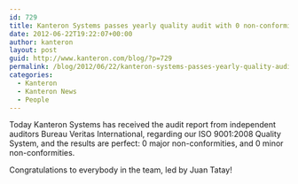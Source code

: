 ```yaml
---
id: 729
title: Kanteron Systems passes yearly quality audit with 0 non-conformities
date: 2012-06-22T19:22:07+00:00
author: kanteron
layout: post
guid: http://www.kanteron.com/blog/?p=729
permalink: /blog/2012/06/22/kanteron-systems-passes-yearly-quality-audit-with-0-non-conformities/
categories:
  - Kanteron
  - Kanteron News
  - People
---
```

Today Kanteron Systems has received the audit report from independent auditors Bureau Veritas International, regarding our ISO 9001:2008 Quality System, and the results are perfect: 0 major non-conformities, and 0 minor non-conformities.

Congratulations to everybody in the team, led by Juan Tatay!